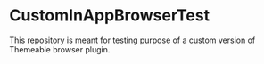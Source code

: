 # CustomInAppBrowserTest
This repository is meant for testing purpose of a custom version of Themeable browser plugin.
